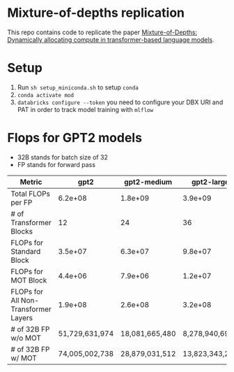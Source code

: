 # Mixture-of-depths replication

This repo contains code to replicate the paper [Mixture-of-Depths: Dynamically allocating compute in transformer-based language models](https://arxiv.org/abs/2404.02258).


# Setup

1. Run `sh setup_miniconda.sh` to setup `conda`
2. `conda activate mod`
3. `databricks configure --token` you need to configure your DBX URI and PAT in order to track model training with `mlflow`


# Flops for GPT2 models
- 32B stands for batch size of 32
- FP stands for forward pass

|Metric|gpt2|gpt2-medium|gpt2-large|gpt2-xl|
|---|---|---|---|---|
|Total FLOPs per FP|6.2e+08|1.8e+09|3.9e+09|7.8e+09|
|# of Transformer Blocks|12|24|36|48|
|FLOPs for Standard Block|3.5e+07|6.3e+07|9.8e+07|1.5e+08|
|FLOPs for MOT Block|4.4e+06|7.9e+06|1.2e+07|1.9e+07|
|FLOPs for All Non-Transformer Layers|1.9e+08|2.6e+08|3.2e+08|4.0e+08|
|# of 32B FP w/o MOT|51,729,631,974|18,081,665,480|8,278,940,692|4,111,749,117|
|# of 32B FP w/ MOT|74,005,002,738|28,879,031,512|13,823,343,203|7,027,382,194|